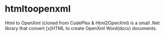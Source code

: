 # htmltoopenxml
Html to OpenXml (cloned from CodePlex &amp; Html2OpenXml) is a small .Net library that convert [x]HTML to create OpenXml Word(docx) documents.
